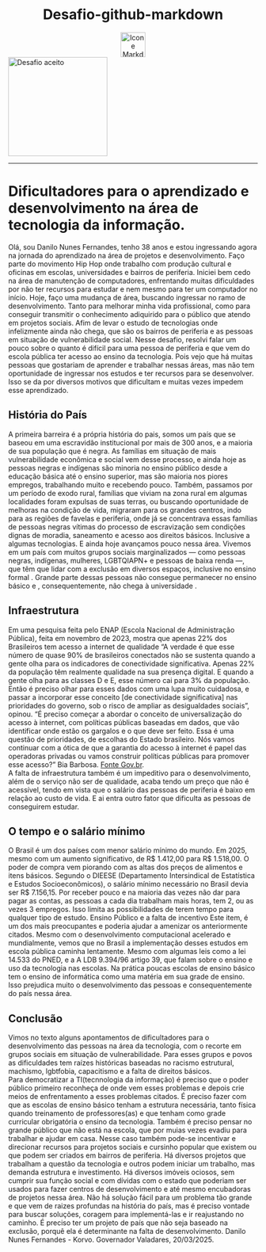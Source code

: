 <h1 align="center">Desafio-github-markdown</h1>
<div align="center">
<img src="https://img.icons8.com/?size=100&id=kUQmxB5nr33M&format=png&color=000000" Title="Icone Markdown" widht="50" height="50">
</div> 
<img src="https://iili.io/3JuYVUl.md.gif" Title="Desafio aceito" widht="400" height="200">


***

# Dificultadores para o aprendizado e desenvolvimento na área de tecnologia da informação.

Olá, sou Danilo Nunes Fernandes, tenho 38 anos e estou ingressando agora na jornada do aprendizado na área de projetos e desenvolvimento. Faço parte do movimento Hip Hop onde trabalho com produção cultural e oficinas em escolas, universidades e bairros de periferia. Iniciei bem cedo na área de manutenção de computadores, enfrentando muitas dificuldades por não ter recursos para estudar e nem mesmo para ter um computador no início. Hoje, faço uma mudança de área, buscando ingressar no ramo de desenvolvimento. Tanto para melhorar minha vida profissional, como para conseguir transmitir o conhecimento adiquirido para o público que atendo em projetos sociais. Afim de levar o estudo de tecnologias onde infelizmente ainda não chega, que são os bairros de periferia e as pessoas em situação de vulnerabilidade social.
Nesse desafio, resolvi falar um pouco sobre o quanto é difícil para uma pessoa de periferia e que vem do escola pública ter acesso ao ensino da tecnologia. Pois vejo que há muitas pessoas que gostariam de aprender e trabalhar nessas áreas, mas não tem oportunidade de ingressar nos estudos e ter recursos para se desenvolver. Isso se da por diversos motivos que dificultam e muitas vezes impedem esse aprendizado.
## História do País
A primeira barreira é a própria história do pais, somos um país que se baseou em uma escravidão institucional por mais de 300 anos, e a maioria de sua população que é negra. As famílias em situação de mais vulnerabilidade econômica e social vem desse processo, e ainda hoje as pessoas negras e indígenas são minoria no ensino público desde a educação básica até o ensino superior, mas são maioria nos piores empregos, trabalhando muito e recebendo pouco. Também, passamos por um período de exodo rural, famílias que viviam na zona rural em algumas localidades foram expulsas de suas terras, ou buscando oportunidade de melhoras na condição de vida, migraram para os grandes centros, indo para as regiões de favelas e periferia, onde já se concentrava essas famílias de pessoas negras vítimas do processo de escravização sem condições dignas de moradia, saneamento e acesso aos direitos básicos. Inclusive a algumas tecnologias. E ainda hoje avançamos pouco nessa área. 
Vivemos em um país com muitos grupos sociais marginalizados — como pessoas negras, indígenas, mulheres, LGBTQIAPN+ e pessoas de baixa renda —, que têm que lidar com a exclusão em diversos espaços, inclusive no ensino formal . Grande parte dessas pessoas não consegue permanecer no ensino básico e , consequentemente, não chega à universidade .



## Infraestrutura
   Em uma pesquisa feita pelo ENAP (Escola Nacional de Administração Pública), feita em novembro de 2023, mostra que apenas 22% dos Brasileiros tem acesso a internet de qualidade
“A verdade é que esse número de quase 90% de brasileiros conectados não se sustenta quando a gente olha para os indicadores de conectividade significativa. Apenas 22% da população têm realmente qualidade na sua presença digital. E quando a gente olha para as classes D e E, esse número cai para 3% da população. Então é preciso olhar para esses dados com uma lupa muito cuidadosa, e passar a incorporar esse conceito [de conectividade significativa] nas prioridades do governo, sob o risco de ampliar as desigualdades sociais”, opinou. “É preciso começar a abordar o conceito de universalização do acesso à internet, com políticas públicas baseadas em dados, que vão identificar onde estão os gargalos e o que deve ser feito. Essa é uma questão de prioridades, de escolhas do Estado brasileiro. Nós vamos continuar com a ótica de que a garantia do acesso à internet é papel das operadoras privadas ou vamos construir políticas públicas para promover esse acesso?”   Bia Barbosa.
[Fonte Gov.br](https://www.enap.gov.br/pt/acontece/noticias/inclusao-digital-no-brasil-apenas-22-dos-brasileiros-tem-acesso-a-uma-internet-de-qualidade-revela-pesquisa).</br>
A falta de infraestrutura também é um impeditivo para o desenvolvimento, além de o serviço não ser de qualidade, acaba tendo um preço que não é acessível, tendo em vista que o salário das pessoas de periferia é baixo em relação ao custo de vida. E ai entra outro fator que dificulta as pessoas de conseguirem estudar.
## O tempo e o salário mínimo
O Brasil é um dos países com menor salário mínimo do mundo. Em 2025, mesmo com um aumento significativo, de R$ 1.412,00  para R$ 1.518,00. O poder de compra vem piorando com as altas dos preços de alimentos e itens básicos. Segundo o DIEESE (Departamento Intersindical de Estatística e Estudos Socioeconômicos), o salário mínimo necessário no Brasil devia ser R$ 7.156,15.
Por receber pouco e na maioria das vezes não dar para pagar as contas, as pessoas a cada dia trabalham mais horas, tem 2, ou as vezes 3 empregos. Isso limita as possibilidades de terem tempo para qualquer tipo de estudo. 
Ensino Público e a falta de incentivo
Este item, é um dos mais preocupantes e poderia ajudar a amenizar os anteriormente citados. Mesmo com o desenvolvimento computacional acelerado e mundialmente, vemos que no Brasil a implementação desses estudos em escola pública caminha lentamente. Mesmo com algumas leis como a lei 14.533 do PNED, e a A LDB 9.394/96 artigo 39, que falam sobre o ensino e uso da tecnologia nas escolas. Na prática poucas escolas de ensino básico tem o ensino de informática como uma matéria em sua grade de ensino. Isso prejudica muito o desenvolvimento das pessoas e consequentemente do país nessa área.

## Conclusão 
Vimos no texto alguns apontamentos de dificultadores para o desenvolvimento das pessoas na área da tecnologia, com o recorte em grupos sociais em situação de vulnerabilidade. Para esses grupos e povos as dificuldades tem raízes históricas baseadas no racismo estrutural, machismo, lgbtfobia, capacitismo e a falta de direitos básicos.  	
Para democratizar a TI(tecnnologia da informação) é preciso que o poder público primeiro reconheça de onde vem esses problemas e depois crie meios de enfrentamento a esses problemas citados. É preciso fazer com que as escolas de ensino básico tenham a estrutura necessária, tanto física quando treinamento de professores(as) e que tenham como grade curricular obrigatória o ensino da tecnologia.
Também é preciso pensar no grande público que não está na escola, que por muias vezes evadiu para trabalhar e ajudar em casa. Nesse caso também pode-se incentivar e direcionar recursos para projetos sociais e cursinho popular que existem ou que  podem ser criados em bairros de periferia. Há diversos projetos que trabalham a questão da tecnologia e outros podem iniciar um trabalho, mas demanda estrutura e investimento. Há diversos imóveis ociosos, sem cumprir sua função social e com dívidas com o estado que poderiam ser usados para fazer centros de desenvolvimento e até mesmo encubadoras de projetos nessa área. 
Não há solução fácil para um problema tão grande e que vem de raizes profundas na história do país, mas é preciso vontade para buscar soluções, coragem para implementá-las e ir reajustando no caminho. É preciso ter um projeto de país que não seja baseado na exclusão, porquê ela é determinante na falta de desenvolvimento.
                                                                        Danilo Nunes Fernandes - Korvo. Governador Valadares, 20/03/2025.



	